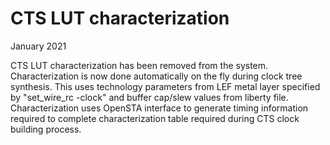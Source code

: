 # CTS LUT characterization

January 2021

CTS LUT characterization has been removed from the system. Characterization
is now done automatically on the fly during clock tree synthesis.  This uses
technology parameters from LEF metal layer specified by "set_wire_rc -clock"
and buffer cap/slew values from liberty file. Characterization uses OpenSTA
interface to generate timing information required to complete characterization
table required during CTS clock building process.
